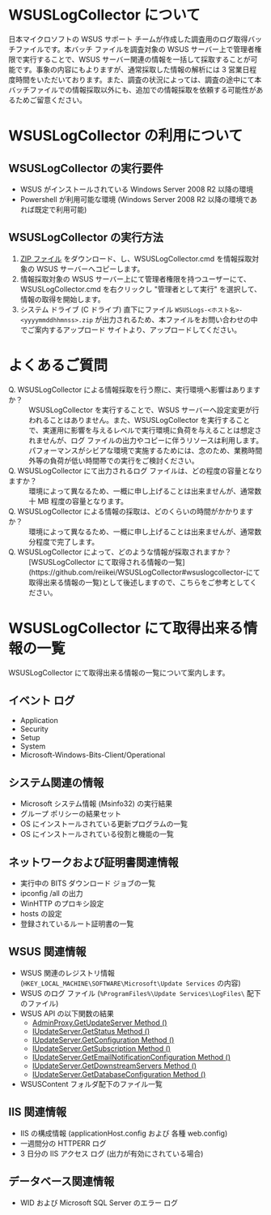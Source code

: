 # WSUSLogCollector について
日本マイクロソフトの WSUS サポート チームが作成した調査用のログ取得バッチファイルです。本バッチ ファイルを調査対象の WSUS サーバー上で管理者権限で実行することで、WSUS サーバー関連の情報を一括して採取することが可能です。事象の内容にもよりますが、通常採取した情報の解析には 3 営業日程度時間をいただいております。また、調査の状況によっては、調査の途中にて本バッチファイルでの情報採取以外にも、追加での情報採取を依頼する可能性があるためご留意ください。

# WSUSLogCollector の利用について
## WSUSLogCollector の実行要件
* WSUS がインストールされている Windows Server 2008 R2 以降の環境
* Powershell が利用可能な環境 (Windows Server 2008 R2 以降の環境であれば既定で利用可能)

## WSUSLogCollector の実行方法
1. [ZIP ファイル](https://github.com/reiikei/WSUSLogCollector/archive/1.0.0.zip) をダウンロード、し、WSUSLogCollector.cmd を情報採取対象の WSUS サーバーへコピーします。
2. 情報採取対象の WSUS サーバー上にて管理者権限を持つユーザーにて、WSUSLogCollector.cmd を右クリックし "管理者として実行" を選択して、情報の取得を開始します。
3. システム ドライブ (C ドライブ) 直下にファイル `WSUSLogs-<ホスト名>-<yyyymmddhhmnss>.zip` が出力されるため、本ファイルをお問い合わせの中でご案内するアップロード サイトより、アップロードしてください。

# よくあるご質問
<dl>
    <dt>Q. WSUSLogCollector による情報採取を行う際に、実行環境へ影響はありますか？</dt>
    <dd>WSUSLogCollector を実行することで、WSUS サーバーへ設定変更が行われることはありません。また、WSUSLogCollector を実行することで、実運用に影響を与えるレベルで実行環境に負荷を与えることは想定されませんが、ログ ファイルの出力やコピーに伴うリソースは利用します。パフォーマンスがシビアな環境で実施するためには、念のため、業務時間外等の負荷が低い時間帯での実行をご検討ください。</dd>
    <dt>Q. WSUSLogCollector にて出力されるログ ファイルは、どの程度の容量となりますか？</dt>
    <dd>環境によって異なるため、一概に申し上げることは出来ませんが、通常数十 MB 程度の容量となります。</dd>
    <dt>Q. WSUSLogCollector による情報の採取は、どのくらいの時間がかかりますか？</dt>
    <dd>環境によって異なるため、一概に申し上げることは出来ませんが、通常数分程度で完了します。</dd>
    <dt>Q. WSUSLogCollector によって、どのような情報が採取されますか？</dt>
    <dd>[WSUSLogCollector にて取得される情報の一覧](https://github.com/reiikei/WSUSLogCollector#wsuslogcollector-にて取得出来る情報の一覧)として後述しますので、こちらをご参考としてください。</dd>
</dl> 

# WSUSLogCollector にて取得出来る情報の一覧
WSUSLogCollector にて取得出来る情報の一覧について案内します。

## イベント ログ
* Application
* Security
* Setup
* System
* Microsoft-Windows-Bits-Client/Operational

## システム関連の情報
* Microsoft システム情報 (Msinfo32) の実行結果
* グループ ポリシーの結果セット
* OS にインストールされている更新プログラムの一覧 
* OS にインストールされている役割と機能の一覧 

## ネットワークおよび証明書関連情報
* 実行中の BITS ダウンロード ジョブの一覧
* ipconfig /all の出力
* WinHTTP のプロキシ設定
* hosts の設定
* 登録されているルート証明書の一覧

## WSUS 関連情報
* WSUS 関連のレジストリ情報 (`HKEY_LOCAL_MACHINE\SOFTWARE\Microsoft\Update Services` の内容)
* WSUS のログ ファイル (`%ProgramFiles%\Update Services\LogFiles\` 配下のファイル)
* WSUS API の以下関数の結果 
    * [AdminProxy.GetUpdateServer Method ()](https://docs.microsoft.com/en-us/previous-versions/windows/desktop/ms745830(v%3dvs.85))
    * [IUpdateServer.GetStatus Method ()](https://docs.microsoft.com/en-us/previous-versions/windows/desktop/ms747050(v%3Dvs.85))
    * [IUpdateServer.GetConfiguration Method ()](https://docs.microsoft.com/en-us/previous-versions/windows/desktop/ms747026(v=vs.85))
    * [IUpdateServer.GetSubscription Method ()](https://docs.microsoft.com/en-us/previous-versions/windows/desktop/ms747052(v=vs.85))
    * [IUpdateServer.GetEmailNotificationConfiguration Method ()](https://docs.microsoft.com/en-us/previous-versions/windows/desktop/aa349873(v=vs.85))
    * [IUpdateServer.GetDownstreamServers Method ()](https://docs.microsoft.com/en-us/previous-versions/windows/desktop/ms747034(v=vs.85))
    * [IUpdateServer.GetDatabaseConfiguration Method ()](https://docs.microsoft.com/en-us/previous-versions/windows/desktop/ms747031(v=vs.85))
* WSUSContent フォルダ配下のファイル一覧

## IIS 関連情報
* IIS の構成情報 (applicationHost.config および 各種 web.config)
* 一週間分の HTTPERR ログ
* 3 日分の IIS アクセス ログ (出力が有効にされている場合)

## データベース関連情報
* WID および Microsoft SQL Server のエラー ログ

